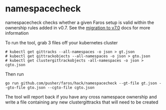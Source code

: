 # namespacecheck

namespacecheck checks whether a given Faros setup
is valid within the ownership rules added in v0.7.
See the [migration to v7.0](https://pusher.github.io/faros/migrate) docs for more information

To run the tool, grab 3 files off your kubernetes cluster

```
# kubectl get gittracks --all-namespaces -o json > gt.json
# kubectl get gittrackobjects --all-namespaces -o json > gto.json
# kubectl get clustergittrackobjects -all-namespaces -o json > cgto.json
```

Then run
```
go run github.com/pusher/faros/hack/namespacecheck --gt-file gt.json --gto-file gto.json --cgto-file cgto.json
```

The tool will report back if you have any cross namespace ownership
and write a file containing any new clustergittracks that will need to
be created
